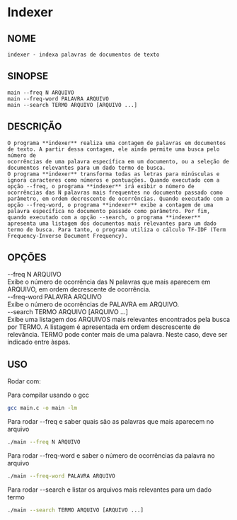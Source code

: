 # Indexer
## NOME
    indexer - indexa palavras de documentos de texto

## SINOPSE
    main --freq N ARQUIVO
    main --freq-word PALAVRA ARQUIVO
    main --search TERMO ARQUIVO [ARQUIVO ...]

## DESCRIÇÃO
    O programa **indexer** realiza uma contagem de palavras em documentos de texto. A partir dessa contagem, ele ainda permite uma busca pelo número de 
    ocorrências de uma palavra específica em um documento, ou a seleção de documentos relevantes para um dado termo de busca.
    O programa **indexer** transforma todas as letras para minúsculas e ignora caracteres como números e pontuações. Quando executado com a opção --freq, o programa **indexer** irá exibir o número de ocorrências das N palavras mais frequentes no documento passado como parâmetro, em ordem decrescente de ocorrências. Quando executado com a opção --freq-word, o programa **indexer** exibe a contagem de uma palavra específica no documento passado como parâmetro. Por fim, quando executado com a opção --search, o programa **indexer** apresenta uma listagem dos documentos mais relevantes para um dado termo de busca. Para tanto, o programa utiliza o cálculo TF-IDF (Term Frequency-Inverse Document Frequency).

## OPÇÕES
  --freq N ARQUIVO<br>
  Exibe o número de ocorrência das N palavras que mais aparecem em ARQUIVO, em ordem decrescente de ocorrência.<br>
  --freq-word PALAVRA ARQUIVO<br>
    Exibe o número de ocorrências de PALAVRA em ARQUIVO. <br>
  --search TERMO ARQUIVO [ARQUIVO ...]<br>
    Exibe uma listagem dos ARQUIVOS mais relevantes encontrados pela busca por TERMO. A listagem é apresentada em ordem descrescente de relevância. 
    TERMO pode conter mais de uma palavra. Neste caso, deve ser indicado entre àspas.
    
## USO
Rodar com:

Para compilar usando o gcc
``` sh
gcc main.c -o main -lm
```
Para rodar --freq e saber quais são as palavras que mais aparecem no arquivo
``` sh
./main --freq N ARQUIVO
```
Para rodar --freq-word e saber o número de ocorrências da palavra no arquivo
``` sh
./main --freq-word PALAVRA ARQUIVO
```
Para rodar --search e listar os arquivos mais relevantes para um dado termo
``` sh
./main --search TERMO ARQUIVO [ARQUIVO ...]
```
